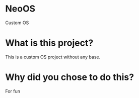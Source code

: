 # NeoOS
Custom OS

# What is this project?
This is a custom OS project without any base.

# Why did you chose to do this?
For fun
